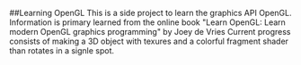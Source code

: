 ##Learning OpenGL
This is a side project to learn the graphics API OpenGL. Information is primary learned from the online book "Learn OpenGL: Learn modern OpenGL graphics programming" by  Joey de Vries
Current progress consists of making a 3D object with texures and a colorful fragment shader than rotates in a signle spot. 
